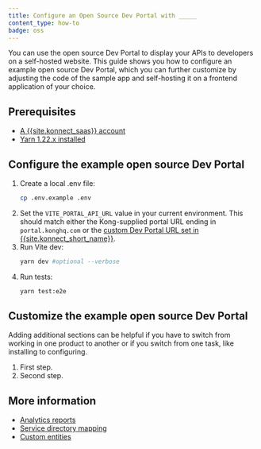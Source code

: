 ```yaml
---
title: Configure an Open Source Dev Portal with _____
content_type: how-to
badge: oss
---
```


You can use the open source Dev Portal to display your APIs to developers on a self-hosted website. This guide shows you how to configure an example open source Dev Portal, which you can further customize by adjusting the code of the sample app and self-hosting it on a frontend application of your choice.

## Prerequisites

* [A {{site.konnect_saas}} account](/konnect/getting-started/access-account/)
* [Yarn 1.22.x installed](https://classic.yarnpkg.com/lang/en/docs/install/#mac-stable)

## Configure the example open source Dev Portal

1. Create a local .env file:
    ```sh
    cp .env.example .env
    ```
1. Set the `VITE_PORTAL_API_URL` value in your current environment. This should match either the Kong-supplied portal URL ending in `portal.konghq.com` or the [custom Dev Portal URL set in {{site.konnect_short_name}}](/konnect/dev-portal/customization/#custom-dev-portal-url).
1. Run Vite dev:
    ```sh
    yarn dev #optional --verbose
    ```
1. Run tests:
    ```sh
    yarn test:e2e
    ```

## Customize the example open source Dev Portal 

Adding additional sections can be helpful if you have to switch from working in one product to another or if you switch from one task, like installing to configuring.

1. First step.
1. Second step.

## More information

* [Analytics reports](https://docs.konghq.com/gateway/latest/kong-enterprise/analytics/reports/)
* [Service directory mapping](https://docs.konghq.com/gateway/latest/kong-manager/auth/ldap/service-directory-mapping/)
* [Custom entities](https://docs.konghq.com/gateway/latest/plugin-development/custom-entities/)